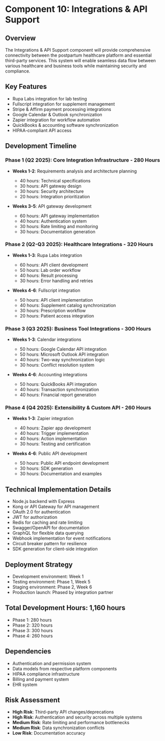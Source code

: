 # Component 10: Integrations & API Support

## Overview
The Integrations & API Support component will provide comprehensive connectivity between the postpartum healthcare platform and essential third-party services. This system will enable seamless data flow between various healthcare and business tools while maintaining security and compliance.

## Key Features
- Rupa Labs integration for lab testing
- Fullscript integration for supplement management
- Stripe & Affirm payment processing integrations
- Google Calendar & Outlook synchronization
- Zapier integration for workflow automation
- QuickBooks & accounting software synchronization
- HIPAA-compliant API access

## Development Timeline

### Phase 1 (Q2 2025): Core Integration Infrastructure - 280 Hours
- **Weeks 1-2**: Requirements analysis and architecture planning
  - 40 hours: Technical specifications
  - 30 hours: API gateway design
  - 30 hours: Security architecture
  - 20 hours: Integration prioritization

- **Weeks 3-5**: API gateway development
  - 60 hours: API gateway implementation
  - 40 hours: Authentication system
  - 30 hours: Rate limiting and monitoring
  - 30 hours: Documentation generation

### Phase 2 (Q2-Q3 2025): Healthcare Integrations - 320 Hours
- **Weeks 1-3**: Rupa Labs integration
  - 60 hours: API client development
  - 50 hours: Lab order workflow
  - 40 hours: Result processing
  - 30 hours: Error handling and retries

- **Weeks 4-6**: Fullscript integration
  - 50 hours: API client implementation
  - 40 hours: Supplement catalog synchronization
  - 30 hours: Prescription workflow
  - 20 hours: Patient access integration

### Phase 3 (Q3 2025): Business Tool Integrations - 300 Hours
- **Weeks 1-3**: Calendar integrations
  - 50 hours: Google Calendar API integration
  - 50 hours: Microsoft Outlook API integration
  - 40 hours: Two-way synchronization logic
  - 30 hours: Conflict resolution system

- **Weeks 4-6**: Accounting integrations
  - 50 hours: QuickBooks API integration
  - 40 hours: Transaction synchronization
  - 40 hours: Financial report generation

### Phase 4 (Q4 2025): Extensibility & Custom API - 260 Hours
- **Weeks 1-3**: Zapier integration
  - 40 hours: Zapier app development
  - 40 hours: Trigger implementation
  - 40 hours: Action implementation
  - 30 hours: Testing and certification

- **Weeks 4-6**: Public API development
  - 50 hours: Public API endpoint development
  - 30 hours: SDK generation
  - 30 hours: Documentation and examples

## Technical Implementation Details
- Node.js backend with Express
- Kong or API Gateway for API management
- OAuth 2.0 for authentication
- JWT for authorization
- Redis for caching and rate limiting
- Swagger/OpenAPI for documentation
- GraphQL for flexible data querying
- Webhook implementation for event notifications
- Circuit breaker pattern for resilience
- SDK generation for client-side integration

## Deployment Strategy
- Development environment: Week 1
- Testing environment: Phase 1, Week 5
- Staging environment: Phase 2, Week 6
- Production launch: Phased by integration partner

## Total Development Hours: 1,160 hours
- Phase 1: 280 hours
- Phase 2: 320 hours
- Phase 3: 300 hours
- Phase 4: 260 hours

## Dependencies
- Authentication and permission system
- Data models from respective platform components
- HIPAA compliance infrastructure
- Billing and payment system
- EHR system

## Risk Assessment
- **High Risk**: Third-party API changes/deprecations
- **High Risk**: Authentication and security across multiple systems
- **Medium Risk**: Rate limiting and performance bottlenecks
- **Medium Risk**: Data synchronization conflicts
- **Low Risk**: Documentation accuracy

